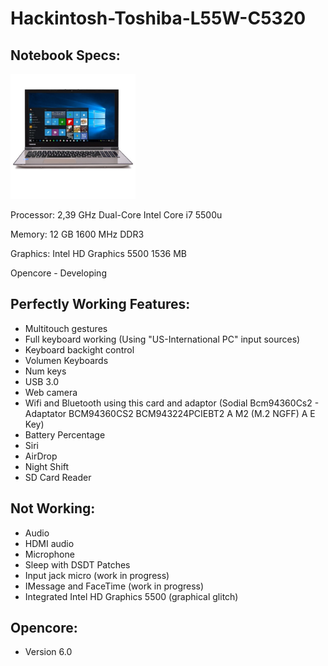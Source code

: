 # Hackintosh-Toshiba-L55W-C5320

## Notebook Specs:
<img src="images/image.png" width="200">

Processor: 2,39 GHz Dual-Core Intel Core i7 5500u

Memory: 12 GB 1600 MHz DDR3

Graphics: Intel HD Graphics 5500 1536 MB


Opencore - Developing

## Perfectly Working Features:

- Multitouch gestures
- Full keyboard working (Using "US-International PC" input sources)
- Keyboard backight control
- Volumen Keyboards
- Num keys
- USB 3.0
- Web camera
- Wifi and Bluetooth using this card and adaptor (Sodial Bcm94360Cs2 - Adaptator BCM94360CS2 BCM943224PCIEBT2 A M2 (M.2 NGFF) A E Key)
- Battery Percentage
- Siri
- AirDrop
- Night Shift
- SD Card Reader

## Not Working:

- Audio
- HDMI audio
- Microphone
- Sleep with DSDT Patches
- Input jack micro (work in progress)
- IMessage and FaceTime (work in progress)
- Integrated Intel HD Graphics 5500 (graphical glitch)
    
## Opencore:
- Version 6.0    
